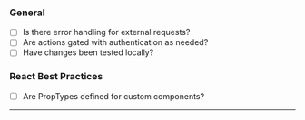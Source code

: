 ### General

- [ ] Is there error handling for external requests?
- [ ] Are actions gated with authentication as needed?
- [ ] Have changes been tested locally?

### React Best Practices

- [ ] Are PropTypes defined for custom components?

---
